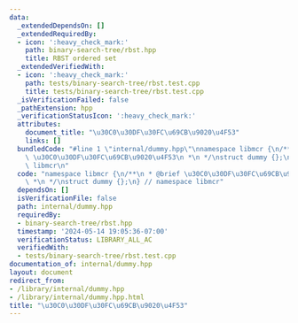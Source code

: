```yaml
---
data:
  _extendedDependsOn: []
  _extendedRequiredBy:
  - icon: ':heavy_check_mark:'
    path: binary-search-tree/rbst.hpp
    title: RBST ordered set
  _extendedVerifiedWith:
  - icon: ':heavy_check_mark:'
    path: tests/binary-search-tree/rbst.test.cpp
    title: tests/binary-search-tree/rbst.test.cpp
  _isVerificationFailed: false
  _pathExtension: hpp
  _verificationStatusIcon: ':heavy_check_mark:'
  attributes:
    document_title: "\u30C0\u30DF\u30FC\u69CB\u9020\u4F53"
    links: []
  bundledCode: "#line 1 \"internal/dummy.hpp\"\nnamespace libmcr {\n/**\n * @brief\
    \ \u30C0\u30DF\u30FC\u69CB\u9020\u4F53\n *\n */\nstruct dummy {};\n} // namespace\
    \ libmcr\n"
  code: "namespace libmcr {\n/**\n * @brief \u30C0\u30DF\u30FC\u69CB\u9020\u4F53\n\
    \ *\n */\nstruct dummy {};\n} // namespace libmcr"
  dependsOn: []
  isVerificationFile: false
  path: internal/dummy.hpp
  requiredBy:
  - binary-search-tree/rbst.hpp
  timestamp: '2024-05-14 19:05:36-07:00'
  verificationStatus: LIBRARY_ALL_AC
  verifiedWith:
  - tests/binary-search-tree/rbst.test.cpp
documentation_of: internal/dummy.hpp
layout: document
redirect_from:
- /library/internal/dummy.hpp
- /library/internal/dummy.hpp.html
title: "\u30C0\u30DF\u30FC\u69CB\u9020\u4F53"
---
```

